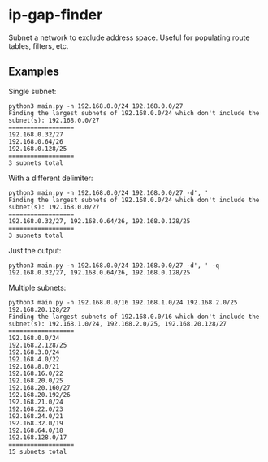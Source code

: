 # ip-gap-finder
Subnet a network to exclude address space.
Useful for populating route tables, filters, etc.
## Examples
Single subnet:
```
python3 main.py -n 192.168.0.0/24 192.168.0.0/27
Finding the largest subnets of 192.168.0.0/24 which don't include the subnet(s): 192.168.0.0/27
==================
192.168.0.32/27
192.168.0.64/26
192.168.0.128/25
==================
3 subnets total
```

With a different delimiter:
```
python3 main.py -n 192.168.0.0/24 192.168.0.0/27 -d', '
Finding the largest subnets of 192.168.0.0/24 which don't include the subnet(s): 192.168.0.0/27
==================
192.168.0.32/27, 192.168.0.64/26, 192.168.0.128/25
==================
3 subnets total
```

Just the output:
```
python3 main.py -n 192.168.0.0/24 192.168.0.0/27 -d', ' -q
192.168.0.32/27, 192.168.0.64/26, 192.168.0.128/25
```

Multiple subnets:
```
python3 main.py -n 192.168.0.0/16 192.168.1.0/24 192.168.2.0/25 192.168.20.128/27
Finding the largest subnets of 192.168.0.0/16 which don't include the subnet(s): 192.168.1.0/24, 192.168.2.0/25, 192.168.20.128/27
==================
192.168.0.0/24
192.168.2.128/25
192.168.3.0/24
192.168.4.0/22
192.168.8.0/21
192.168.16.0/22
192.168.20.0/25
192.168.20.160/27
192.168.20.192/26
192.168.21.0/24
192.168.22.0/23
192.168.24.0/21
192.168.32.0/19
192.168.64.0/18
192.168.128.0/17
==================
15 subnets total
```

